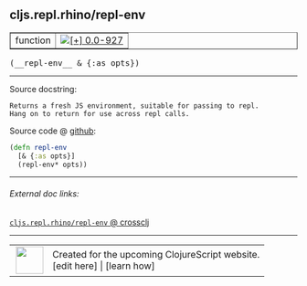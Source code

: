 ## cljs.repl.rhino/repl-env



 <table border="1">
<tr>
<td>function</td>
<td><a href="https://github.com/cljsinfo/cljs-api-docs/tree/0.0-927"><img valign="middle" alt="[+] 0.0-927" title="Added in 0.0-927" src="https://img.shields.io/badge/+-0.0--927-lightgrey.svg"></a> </td>
</tr>
</table>


 <samp>
(__repl-env__ & {:as opts})<br>
</samp>

---





Source docstring:

```
Returns a fresh JS environment, suitable for passing to repl.
Hang on to return for use across repl calls.
```


Source code @ [github](https://github.com/clojure/clojurescript/blob/r3053/src/clj/cljs/repl/rhino.clj#L222-L226):

```clj
(defn repl-env
  [& {:as opts}]
  (repl-env* opts))
```

<!--
Repo - tag - source tree - lines:

 <pre>
clojurescript @ r3053
└── src
    └── clj
        └── cljs
            └── repl
                └── <ins>[rhino.clj:222-226](https://github.com/clojure/clojurescript/blob/r3053/src/clj/cljs/repl/rhino.clj#L222-L226)</ins>
</pre>

-->

---



###### External doc links:

[`cljs.repl.rhino/repl-env` @ crossclj](http://crossclj.info/fun/cljs.repl.rhino/repl-env.html)<br>

---

 <table>
<tr><td>
<img valign="middle" align="right" width="48px" src="http://i.imgur.com/Hi20huC.png">
</td><td>
Created for the upcoming ClojureScript website.<br>
[edit here] | [learn how]
</td></tr></table>

[edit here]:https://github.com/cljsinfo/cljs-api-docs/blob/master/cljsdoc/cljs.repl.rhino/repl-env.cljsdoc
[learn how]:https://github.com/cljsinfo/cljs-api-docs/wiki/cljsdoc-files

<!--

This information was too distracting to show to readers, but I'll leave it
commented here since it is helpful to:

- pretty-print the data used to generate this document
- and show how to retrieve that data



The API data for this symbol:

```clj
{:ns "cljs.repl.rhino",
 :name "repl-env",
 :signature ["[& {:as opts}]"],
 :history [["+" "0.0-927"]],
 :type "function",
 :full-name-encode "cljs.repl.rhino/repl-env",
 :source {:code "(defn repl-env\n  [& {:as opts}]\n  (repl-env* opts))",
          :title "Source code",
          :repo "clojurescript",
          :tag "r3053",
          :filename "src/clj/cljs/repl/rhino.clj",
          :lines [222 226]},
 :full-name "cljs.repl.rhino/repl-env",
 :docstring "Returns a fresh JS environment, suitable for passing to repl.\nHang on to return for use across repl calls."}

```

Retrieve the API data for this symbol:

```clj
;; from Clojure REPL
(require '[clojure.edn :as edn])
(-> (slurp "https://raw.githubusercontent.com/cljsinfo/cljs-api-docs/catalog/cljs-api.edn")
    (edn/read-string)
    (get-in [:symbols "cljs.repl.rhino/repl-env"]))
```

-->
